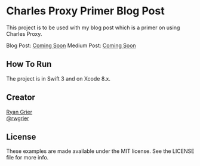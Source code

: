 # Charles Proxy Primer Blog Post

This project is to be used with my blog post which is a primer on using Charles Proxy. 

Blog Post: [Coming Soon]()
Medium Post: [Coming Soon]()

## How To Run

The project is in Swift 3 and on Xcode 8.x. 

## Creator

[Ryan Grier](http://github.com/rwgrier)  
[@rwgrier](https://twitter.com/rwgrier)

## License

These examples are made available under the MIT license. See the LICENSE file for more info.
